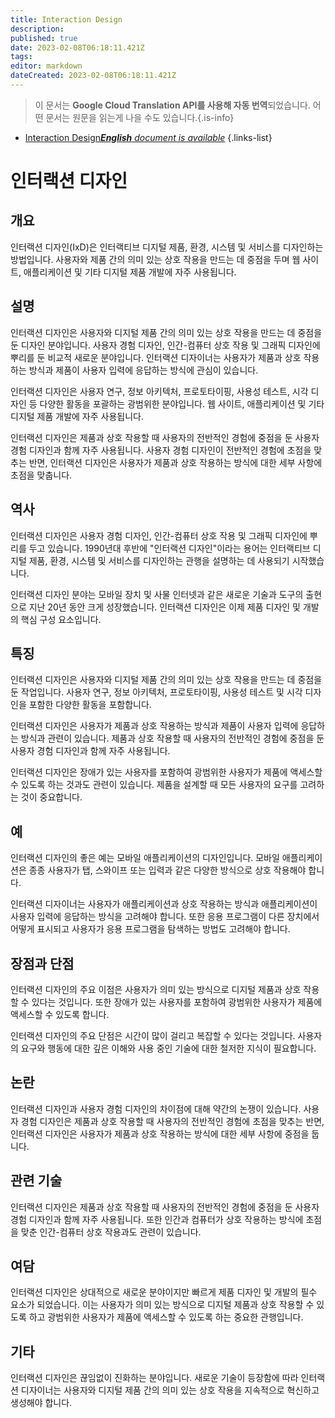 ```yaml
---
title: Interaction Design
description: 
published: true
date: 2023-02-08T06:18:11.421Z
tags: 
editor: markdown
dateCreated: 2023-02-08T06:18:11.421Z
---
```


> 이 문서는 **Google Cloud Translation API를 사용해 자동 번역**되었습니다.
어떤 문서는 원문을 읽는게 나을 수도 있습니다.{.is-info}



- [Interaction Design***English** document is available*](/en/Knowledge-base/Dictionary/interaction-design)
{.links-list}


# 인터랙션 디자인

## 개요
인터랙션 디자인(IxD)은 인터랙티브 디지털 제품, 환경, 시스템 및 서비스를 디자인하는 방법입니다. 사용자와 제품 간의 의미 있는 상호 작용을 만드는 데 중점을 두며 웹 사이트, 애플리케이션 및 기타 디지털 제품 개발에 자주 사용됩니다.

## 설명
인터랙션 디자인은 사용자와 디지털 제품 간의 의미 있는 상호 작용을 만드는 데 중점을 둔 디자인 분야입니다. 사용자 경험 디자인, 인간-컴퓨터 상호 작용 및 그래픽 디자인에 뿌리를 둔 비교적 새로운 분야입니다. 인터랙션 디자이너는 사용자가 제품과 상호 작용하는 방식과 제품이 사용자 입력에 응답하는 방식에 관심이 있습니다.

인터랙션 디자인은 사용자 연구, 정보 아키텍처, 프로토타이핑, 사용성 테스트, 시각 디자인 등 다양한 활동을 포괄하는 광범위한 분야입니다. 웹 사이트, 애플리케이션 및 기타 디지털 제품 개발에 자주 사용됩니다.

인터랙션 디자인은 제품과 상호 작용할 때 사용자의 전반적인 경험에 중점을 둔 사용자 경험 디자인과 함께 자주 사용됩니다. 사용자 경험 디자인이 전반적인 경험에 초점을 맞추는 반면, 인터랙션 디자인은 사용자가 제품과 상호 작용하는 방식에 대한 세부 사항에 초점을 맞춥니다.

## 역사
인터랙션 디자인은 사용자 경험 디자인, 인간-컴퓨터 상호 작용 및 그래픽 디자인에 뿌리를 두고 있습니다. 1990년대 후반에 "인터랙션 디자인"이라는 용어는 인터랙티브 디지털 제품, 환경, 시스템 및 서비스를 디자인하는 관행을 설명하는 데 사용되기 시작했습니다.

인터랙션 디자인 분야는 모바일 장치 및 사물 인터넷과 같은 새로운 기술과 도구의 출현으로 지난 20년 동안 크게 성장했습니다. 인터랙션 디자인은 이제 제품 디자인 및 개발의 핵심 구성 요소입니다.

## 특징
인터랙션 디자인은 사용자와 디지털 제품 간의 의미 있는 상호 작용을 만드는 데 중점을 둔 작업입니다. 사용자 연구, 정보 아키텍처, 프로토타이핑, 사용성 테스트 및 시각 디자인을 포함한 다양한 활동을 포함합니다.

인터랙션 디자인은 사용자가 제품과 상호 작용하는 방식과 제품이 사용자 입력에 응답하는 방식과 관련이 있습니다. 제품과 상호 작용할 때 사용자의 전반적인 경험에 중점을 둔 사용자 경험 디자인과 함께 자주 사용됩니다.

인터랙션 디자인은 장애가 있는 사용자를 포함하여 광범위한 사용자가 제품에 액세스할 수 있도록 하는 것과도 관련이 있습니다. 제품을 설계할 때 모든 사용자의 요구를 고려하는 것이 중요합니다.

## 예
인터랙션 디자인의 좋은 예는 모바일 애플리케이션의 디자인입니다. 모바일 애플리케이션은 종종 사용자가 탭, 스와이프 또는 입력과 같은 다양한 방식으로 상호 작용해야 합니다.

인터랙션 디자이너는 사용자가 애플리케이션과 상호 작용하는 방식과 애플리케이션이 사용자 입력에 응답하는 방식을 고려해야 합니다. 또한 응용 프로그램이 다른 장치에서 어떻게 표시되고 사용자가 응용 프로그램을 탐색하는 방법도 고려해야 합니다.

## 장점과 단점
인터랙션 디자인의 주요 이점은 사용자가 의미 있는 방식으로 디지털 제품과 상호 작용할 수 있다는 것입니다. 또한 장애가 있는 사용자를 포함하여 광범위한 사용자가 제품에 액세스할 수 있도록 합니다.

인터랙션 디자인의 주요 단점은 시간이 많이 걸리고 복잡할 수 있다는 것입니다. 사용자의 요구와 행동에 대한 깊은 이해와 사용 중인 기술에 대한 철저한 지식이 필요합니다.

## 논란
인터랙션 디자인과 사용자 경험 디자인의 차이점에 대해 약간의 논쟁이 있습니다. 사용자 경험 디자인은 제품과 상호 작용할 때 사용자의 전반적인 경험에 초점을 맞추는 반면, 인터랙션 디자인은 사용자가 제품과 상호 작용하는 방식에 대한 세부 사항에 중점을 둡니다.

## 관련 기술
인터랙션 디자인은 제품과 상호 작용할 때 사용자의 전반적인 경험에 중점을 둔 사용자 경험 디자인과 함께 자주 사용됩니다. 또한 인간과 컴퓨터가 상호 작용하는 방식에 초점을 맞춘 인간-컴퓨터 상호 작용과도 관련이 있습니다.

## 여담
인터랙션 디자인은 상대적으로 새로운 분야이지만 빠르게 제품 디자인 및 개발의 필수 요소가 되었습니다. 이는 사용자가 의미 있는 방식으로 디지털 제품과 상호 작용할 수 있도록 하고 광범위한 사용자가 제품에 액세스할 수 있도록 하는 중요한 관행입니다.

## 기타
인터랙션 디자인은 끊임없이 진화하는 분야입니다. 새로운 기술이 등장함에 따라 인터랙션 디자이너는 사용자와 디지털 제품 간의 의미 있는 상호 작용을 지속적으로 혁신하고 생성해야 합니다.